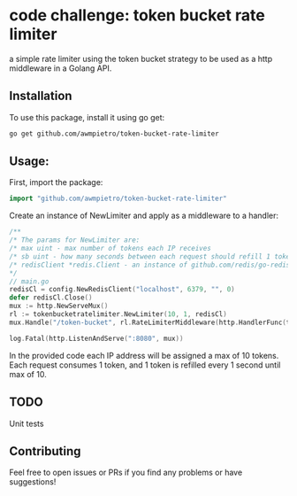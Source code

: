 # code challenge: token bucket rate limiter

a simple rate limiter using the token bucket strategy to be used as a http middleware in a Golang API.

## Installation

To use this package, install it using go get:

```bash
go get github.com/awmpietro/token-bucket-rate-limiter
```

## Usage:

First, import the package:

```go
import "github.com/awmpietro/token-bucket-rate-limiter"
```

Create an instance of NewLimiter and apply as a middleware to a handler:

```go
/**
/* The params for NewLimiter are:
/* max uint - max number of tokens each IP receives
/* sb uint - how many seconds between each request should refill 1 token to the user's bucket
/* redisClient *redis.Client - an instance of github.com/redis/go-redis/v9 redis client.
*/
// main.go
redisCl = config.NewRedisClient("localhost", 6379, "", 0)
defer redisCl.Close()
mux := http.NewServeMux()
rl := tokenbucketratelimiter.NewLimiter(10, 1, redisCl)
mux.Handle("/token-bucket", rl.RateLimiterMiddleware(http.HandlerFunc(tokenBucket))) //tokenBucket is a handler

log.Fatal(http.ListenAndServe(":8080", mux))
```

In the provided code each IP address will be assigned a max of 10 tokens. Each request consumes 1 token, and 1 token is refilled every 1 second until max of 10.

## TODO

Unit tests

## Contributing

Feel free to open issues or PRs if you find any problems or have suggestions!
